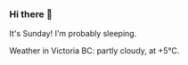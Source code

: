 ### Hi there :wave:

It's Sunday! I'm probably sleeping.

Weather in Victoria BC: partly cloudy, at +5°C.
